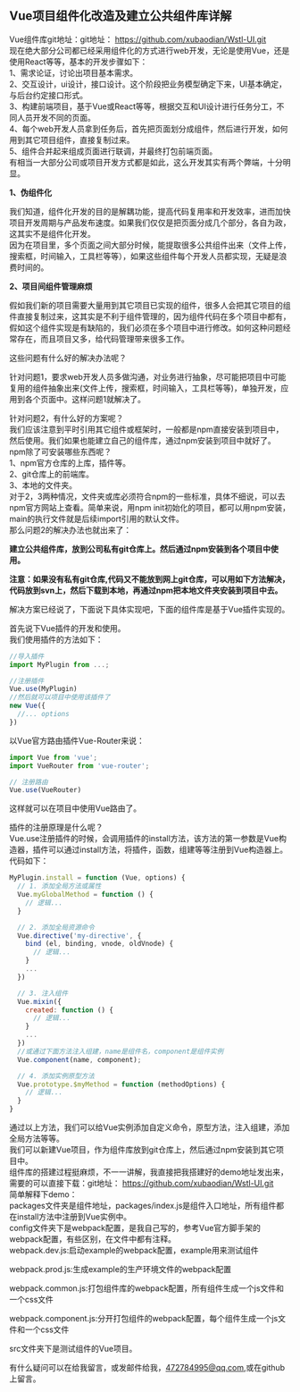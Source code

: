 ## Vue项目组件化改造及建立公共组件库详解
Vue组件库git地址：git地址： https://github.com/xubaodian/Wstl-UI.git <br>
现在绝大部分公司都已经采用组件化的方式进行web开发，无论是使用Vue，还是使用React等等，基本的开发步骤如下：<br>
1、需求论证，讨论出项目基本需求。<br>
2、交互设计，ui设计，接口设计。这个阶段把业务模型确定下来，UI基本确定，与后台约定接口形式。<br>
3、构建前端项目，基于Vue或React等等，根据交互和UI设计进行任务分工，不同人员开发不同的页面。<br>
4、每个web开发人员拿到任务后，首先把页面划分成组件，然后进行开发，如何用到其它项目组件，直接复制过来。<br>
5、组件合并起来组成页面进行联调，并最终打包前端页面。<br>
有相当一大部分公司或项目开发方式都是如此，这么开发其实有两个弊端，十分明显。<br>

**1、伪组件化**<br>

我们知道，组件化开发的目的是解耦功能，提高代码复用率和开发效率，进而加快项目开发周期与产品发布速度。如果我们仅仅是把页面分成几个部分，各自为政，这其实不是组件化开发。<br>
因为在项目里，多个页面之间大部分时候，能提取很多公共组件出来（文件上传，搜索框，时间输入，工具栏等等），如果这些组件每个开发人员都实现，无疑是浪费时间的。<br>

**2、项目间组件管理麻烦**

假如我们新的项目需要大量用到其它项目已实现的组件，很多人会把其它项目的组件直接复制过来，这其实是不利于组件管理的，因为组件代码在多个项目中都有，假如这个组件实现是有缺陷的，我们必须在多个项目中进行修改。如何这种问题经常存在，而且项目又多，给代码管理带来很多工作。<br>

这些问题有什么好的解决办法呢？<br>

针对问题1，要求web开发人员多做沟通，对业务进行抽象，尽可能把项目中可能复用的组件抽象出来(文件上传，搜索框，时间输入，工具栏等等)，单独开发，应用到各个页面中。这样问题1就解决了。<br>

针对问题2，有什么好的方案呢？<br>
我们应该注意到平时引用其它组件或框架时，一般都是npm直接安装到项目中，然后使用。我们如果也能建立自己的组件库，通过npm安装到项目中就好了。<br>
npm除了可安装哪些东西呢？<br>
1、npm官方仓库的上库，插件等。<br>
2、git仓库上的前端库。<br>
3、本地的文件夹。<br>
对于2，3两种情况，文件夹或库必须符合npm的一些标准，具体不细说，可以去npm官方网站上查看。简单来说，用npm init初始化的项目，都可以用npm安装，main的执行文件就是后续import引用的默认文件。<br>
那么问题2的解决办法也就出来了：<br>

**建立公共组件库，放到公司私有git仓库上。然后通过npm安装到各个项目中使用。**<br>

**注意：如果没有私有git仓库,代码又不能放到网上git仓库，可以用如下方法解决，代码放到svn上，然后下载到本地，再通过npm把本地文件夹安装到项目中去。**<br>

解决方案已经说了，下面说下具体实现吧，下面的组件库是基于Vue插件实现的。<br>

首先说下Vue插件的开发和使用。<br>
我们使用插件的方法如下：
```javascript
//导入插件
import MyPlugin from ...;

//注册插件
Vue.use(MyPlugin)
//然后就可以项目中使用该插件了
new Vue({
  //... options
})
```
以Vue官方路由插件Vue-Router来说：
```javascript
import Vue from 'vue';
import VueRouter from 'vue-router';

// 注册路由
Vue.use(VueRouter)
```
这样就可以在项目中使用Vue路由了。<br>

插件的注册原理是什么呢？<br>
Vue.use注册插件的时候，会调用插件的install方法，该方法的第一参数是Vue构造器，插件可以通过install方法，将插件，函数，组建等等注册到Vue构造器上。代码如下：
```javascript
MyPlugin.install = function (Vue, options) {
  // 1. 添加全局方法或属性
  Vue.myGlobalMethod = function () {
    // 逻辑...
  }

  // 2. 添加全局资源命令
  Vue.directive('my-directive', {
    bind (el, binding, vnode, oldVnode) {
      // 逻辑...
    }
    ...
  })

  // 3. 注入组件
  Vue.mixin({
    created: function () {
      // 逻辑...
    }
    ...
  })
  //或通过下面方法注入组建，name是组件名，component是组件实例
  Vue.component(name, component);

  // 4. 添加实例原型方法
  Vue.prototype.$myMethod = function (methodOptions) {
    // 逻辑...
  }
}
```
通过以上方法，我们可以给Vue实例添加自定义命令，原型方法，注入组建，添加全局方法等等。<br>
我们可以新建Vue项目，作为组件库放到git仓库上，然后通过npm安装到其它项目中。<br>
组件库的搭建过程挺麻烦，不一一讲解，我直接把我搭建好的demo地址发出来，需要的可以直接下载：git地址： https://github.com/xubaodian/Wstl-UI.git <br>
简单解释下demo：<br>
packages文件夹是组件地址，packages/index.js是组件入口地址，所有组件都在install方法中注册到Vue实例中。<br>
config文件夹下是webpack配置，是我自己写的，参考Vue官方脚手架的webpack配置，有些区别，在文件中都有注释。<br>
webpack.dev.js:启动example的webpack配置，example用来测试组件<br>

webpack.prod.js:生成example的生产环境文件的webpack配置<br>

webpack.common.js:打包组件库的webpack配置，所有组件生成一个js文件和一个css文件

webpack.component.js:分开打包组件的webpack配置，每个组件生成一个js文件和一个css文件<br>

src文件夹下是测试组件的Vue项目。<br>

有什么疑问可以在给我留言，或发邮件给我，472784995@qq.com,或在github上留言。

